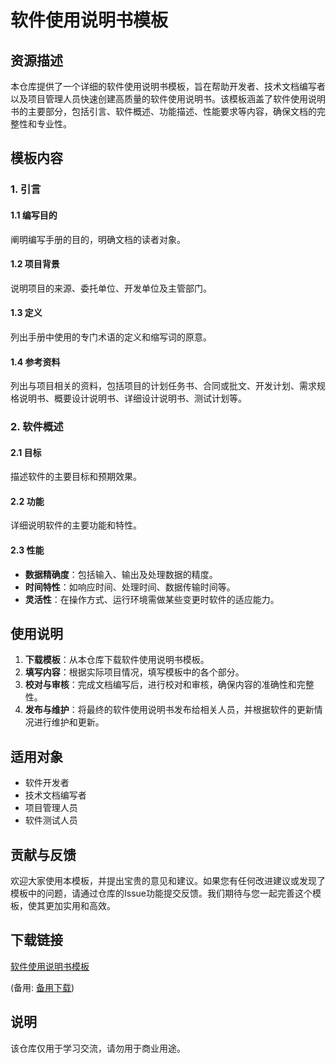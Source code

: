 # 软件使用说明书模板

## 资源描述

本仓库提供了一个详细的软件使用说明书模板，旨在帮助开发者、技术文档编写者以及项目管理人员快速创建高质量的软件使用说明书。该模板涵盖了软件使用说明书的主要部分，包括引言、软件概述、功能描述、性能要求等内容，确保文档的完整性和专业性。

## 模板内容

### 1. 引言

#### 1.1 编写目的
阐明编写手册的目的，明确文档的读者对象。

#### 1.2 项目背景
说明项目的来源、委托单位、开发单位及主管部门。

#### 1.3 定义
列出手册中使用的专门术语的定义和缩写词的原意。

#### 1.4 参考资料
列出与项目相关的资料，包括项目的计划任务书、合同或批文、开发计划、需求规格说明书、概要设计说明书、详细设计说明书、测试计划等。

### 2. 软件概述

#### 2.1 目标
描述软件的主要目标和预期效果。

#### 2.2 功能
详细说明软件的主要功能和特性。

#### 2.3 性能
- **数据精确度**：包括输入、输出及处理数据的精度。
- **时间特性**：如响应时间、处理时间、数据传输时间等。
- **灵活性**：在操作方式、运行环境需做某些变更时软件的适应能力。

## 使用说明

1. **下载模板**：从本仓库下载软件使用说明书模板。
2. **填写内容**：根据实际项目情况，填写模板中的各个部分。
3. **校对与审核**：完成文档编写后，进行校对和审核，确保内容的准确性和完整性。
4. **发布与维护**：将最终的软件使用说明书发布给相关人员，并根据软件的更新情况进行维护和更新。

## 适用对象

- 软件开发者
- 技术文档编写者
- 项目管理人员
- 软件测试人员

## 贡献与反馈

欢迎大家使用本模板，并提出宝贵的意见和建议。如果您有任何改进建议或发现了模板中的问题，请通过仓库的Issue功能提交反馈。我们期待与您一起完善这个模板，使其更加实用和高效。

## 下载链接
[软件使用说明书模板](https://pan.quark.cn/s/c0681ed5f6d5) 

(备用: [备用下载](https://pan.baidu.com/s/1nMcydpti18RNyCfdHIXcJw?pwd=1234))

## 说明

该仓库仅用于学习交流，请勿用于商业用途。
